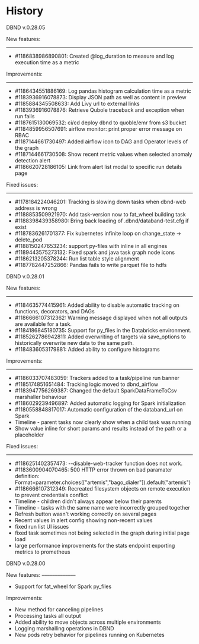 # History

DBND v.0.28.05

New features:

---

-   #1186838986890801: Created @log_duration to measure and log execution time as a metric

Improvements:

---

-   #1186434551886169: Log pandas histogram calculation time as a metric
-   #1183936916078873: Display JSON path as well as content in preview
-   #1185884345508633: Add Livy url to external links
-   #1183936916078876: Retrieve Qubole traceback and exception when run fails
-   #1187615130069532: ci/cd deploy dbnd to quoble/emr from s3 bucket
-   #1184859956507691: airflow monitor: print proper error message on RBAC
-   #1187144661730497: Added airflow icon to DAG and Operator levels of the graph
-   #1187144661730508: Show recent metric values when selected anomaly detection alert
-   #1186620728186105: Link from alert list modal to specific run details page

Fixed issues:

---

-   #1178184224046201: Tracking is slowing down tasks when dbnd-web address is wrong
-   #1188853509921970: Add task-version now to fat_wheel building task
-   #1188398439358980: Bring back loading of .dbnd/databand-test.cfg if exist
-   #1187836261701377: Fix kubernetes infinite loop on change_state -> delete_pod
-   #1188150247653234: support py-files with inline in all engines
-   #1189443575273132: Fixed spark and java task graph node icons
-   #1186213205378244: Run list table style alignment
-   #1187782447252866: Pandas fails to write parquet file to hdfs

DBND v.0.28.01

New features:

---

-   #1184635774415961: Added ability to disable automatic tracking on functions, decorators, and DAGs
-   #1186666107312362: Warning message displayed when not all outputs are available for a task.
-   #1184186845180735: Support for py_files in the Databricks environment.
-   #1185262786942811: Added overwriting of targets via save_options to historically overwrite new data to the same path.
-   #1184836053179881: Added ability to configure histograms

Improvements:

---

-   #1186033707483059: Trackers added to a task/pipeline run banner
-   #1185174851651484: Tracking logic moved to dbnd_airflow
-   #1183947756269387: Changed the default SparkDataFrameToCsv marshaller behaviour
-   #1186029239496897: Added automatic logging for Spark initialization
-   #1180558848817017: Automatic configuration of the databand_url on Spark
-   Timeline - parent tasks now clearly show when a child task was running
-   Show value inline for short params and results instead of the path or a placeholder

Fixed issues:

---

-   #1186251402357473: --disable-web-tracker function does not work.
-   #1183600904070465: 500 HTTP error thrown on bad paramater definition: Format=parameter.choices(["artemis","bago_dialer"]).default("artemis")
-   #1186666107312349: Recreated filesystem objects on remote execution to prevent credentials conflict
-   Timeline - children didn't always appear below their parents
-   Timeline - tasks with the same name were incorrectly grouped together
-   Refresh button wasn't working correctly on several pages
-   Recent values in alert config showing non-recent values
-   fixed run list UI issues
-   fixed task sometimes not being selected in the graph during initial page load
-   large performance improvements for the stats endpoint exporting metrics to prometheus

DBND v.0.28.00

New features:
–––––––––––––

-   Support for fat_wheel for Spark py_files

Improvements:

-   New method for canceling pipelines
-   Processing tasks all output
-   Added ability to move objects across multiple environments
-   Logging marshalling operations in DBND
-   New pods retry behavior for pipelines running on Kubernetes
